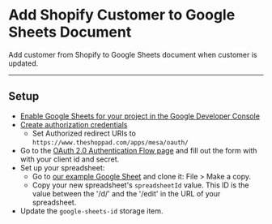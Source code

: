 # Add Shopify Customer to Google Sheets Document
Add customer from Shopify to Google Sheets document when customer is updated.

---

## Setup

- [Enable Google Sheets for your project in the Google Developer Console](https://developers.google.com/identity/protocols/OAuth2WebServer#enable-apis)
- [Create authorization credentials](https://developers.google.com/identity/protocols/OAuth2WebServer#prerequisites)
    - Set Authorized redirect URIs to `https://www.theshoppad.com/apps/mesa/oauth/`
- Go to the [OAuth 2.0 Authentication Flow page](https://www.theshoppad.com/apps/mesa/oauth/google/shoppad/mesa-templates/shopify/customer/send-to-google-sheets-document?scope=https://www.googleapis.com/auth/spreadsheets) and fill out the form with with your client id and secret.
- Set up your spreadsheet:
    - Go to [our example Google Sheet](https://docs.google.com/spreadsheets/d/1CBPs3nMvwM4QQzsMcmztRhe4SntORWQNJhu2DKixEkw/edit?usp=sharing) and clone it: File > Make a copy.
    - Copy your new spreadsheet's `spreadsheetId` value. This ID is the value between the '/d/' and the '/edit' in the URL of your spreadsheet.
- Update the `google-sheets-id` storage item.
